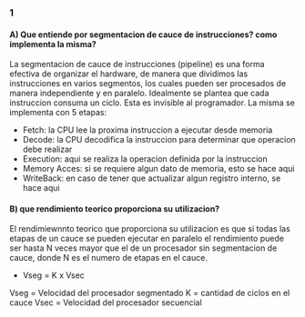 ### 1 
#### A) Que entiende por segmentacion de cauce de instrucciones? como implementa la misma?
La segmentacion de cauce de instrucciones (pipeline) es una forma efectiva de organizar el hardware, de manera que dividimos las instrucciones en varios segmentos, los cuales pueden ser procesados de manera independiente y en paralelo. Idealmente se plantea que cada instruccion consuma un ciclo. Esta es invisible al programador. 
La misma se implementa con 5 etapas:
- Fetch: la CPU lee la proxima instruccion a ejecutar desde memoria
- Decode: la CPU decodifica la instruccion para determinar que operacion debe realizar
- Execution: aqui se realiza la operacion definida por la instruccion 
- Memory Acces: si se requiere algun dato de memoria, esto se hace aqui
- WriteBack: en caso de tener que actualizar algun registro interno, se hace aqui
#### B) que rendimiento teorico proporciona su utilizacion?
El rendimiewnnto teorico que proporciona su utilizacion es que si todas las etapas de un cauce se pueden ejecutar en paralelo el rendimiento puede ser hasta N veces mayor que el de un procesador sin segmentacion de cauce, donde N es el numero de etapas en el cauce.
* Vseg = K x Vsec

Vseg = Velocidad del procesador segmentado
K = cantidad de ciclos en el cauce 
Vsec = Velocidad del procesador secuencial